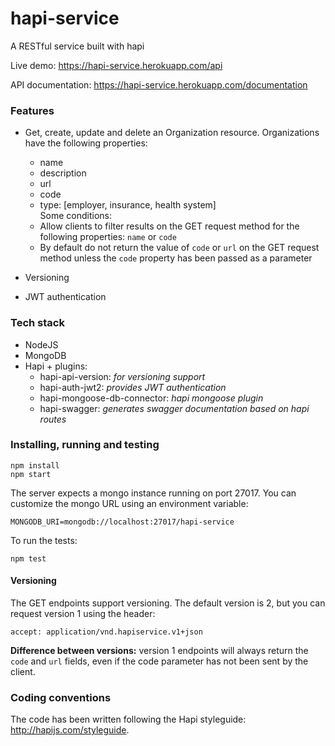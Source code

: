 # hapi-service

A RESTful service built with hapi

Live demo: https://hapi-service.herokuapp.com/api

API documentation: https://hapi-service.herokuapp.com/documentation
  
### Features

- Get, create, update and delete an Organization resource. Organizations have the following properties:
  * name
  * description
  * url
  * code
  * type: [employer, insurance, health system]  
  Some conditions:
  - Allow clients to filter results on the GET request method for the following properties: `name` or `code`
  - By default do not return the value of `code` or `url` on the GET request method unless the `code` property has been passed as a parameter
  
- Versioning
- JWT authentication

### Tech stack

  - NodeJS
  - MongoDB
  - Hapi + plugins: 
    - hapi-api-version: *for versioning support*
    - hapi-auth-jwt2: *provides JWT authentication*
    - hapi-mongoose-db-connector: *hapi mongoose plugin*
    - hapi-swagger: *generates swagger documentation based on hapi routes*
  
### Installing, running and testing
```
npm install
npm start
```

The server expects a mongo instance running on port 27017.
You can customize the mongo URL using an environment variable:
```
MONGODB_URI=mongodb://localhost:27017/hapi-service
```

To run the tests:
```
npm test
```

#### Versioning

The GET endpoints support versioning. The default version is 2, but you can request version 1 using the header:
```
accept: application/vnd.hapiservice.v1+json
```
**Difference between versions:** version 1 endpoints will always return the `code` and `url` fields, even if the code parameter has not been sent by the client.

### Coding conventions

The code has been written following the Hapi styleguide: http://hapijs.com/styleguide.


